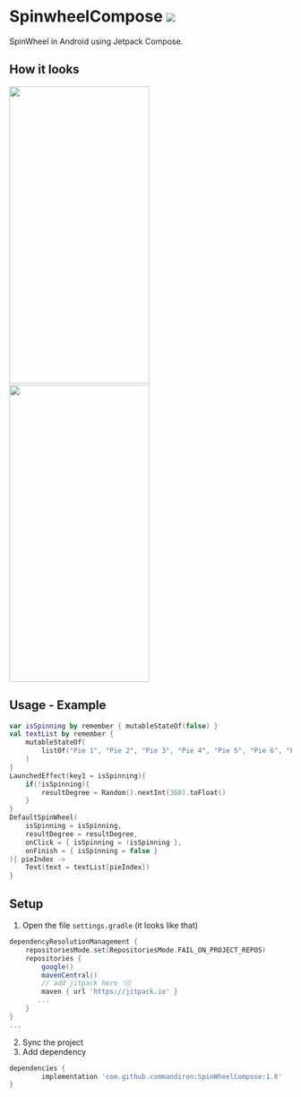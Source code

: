 # SpinwheelCompose [![](https://jitpack.io/v/commandiron/SpinWheelCompose.svg)](https://jitpack.io/#commandiron/SpinWheelCompose)

SpinWheel in Android using Jetpack Compose.

## How it looks
<img src="art/spinwheel_gif.gif" width="250" height="530">&nbsp;&nbsp;<img src="https://user-images.githubusercontent.com/50905347/185155496-2b340a25-6d94-479c-bbfa-ad07459f436b.png" width="250" height="530">

## Usage - Example
```kotlin  
var isSpinning by remember { mutableStateOf(false) }
val textList by remember { 
    mutableStateOf(
        listOf("Pie 1", "Pie 2", "Pie 3", "Pie 4", "Pie 5", "Pie 6", "Pie 7", "Pie 8")
    )
}
LaunchedEffect(key1 = isSpinning){
    if(!isSpinning){
        resultDegree = Random().nextInt(360).toFloat()
    }
}
DefaultSpinWheel(
    isSpinning = isSpinning,
    resultDegree = resultDegree,
    onClick = { isSpinning = !isSpinning },
    onFinish = { isSpinning = false }
){ pieIndex ->
    Text(text = textList[pieIndex])
}
```
## Setup
1. Open the file `settings.gradle` (it looks like that)
```groovy
dependencyResolutionManagement {
    repositoriesMode.set(RepositoriesMode.FAIL_ON_PROJECT_REPOS)
    repositories {
        google()
        mavenCentral()
        // add jitpack here 👇🏽
        maven { url 'https://jitpack.io' }
       ...
    }
} 
...
```
2. Sync the project
3. Add dependency
```groovy
dependencies {
        implementation 'com.github.commandiron:SpinWheelCompose:1.0'
}
```
